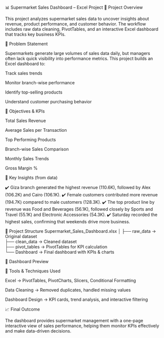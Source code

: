 📊 Supermarket Sales Dashboard – Excel Project
📝 Project Overview

This project analyzes supermarket sales data to uncover insights about revenue, product performance, and customer behavior. The workflow includes raw data cleaning, PivotTables, and an interactive Excel dashboard that tracks key business KPIs.

🎯 Problem Statement

Supermarkets generate large volumes of sales data daily, but managers often lack quick visibility into performance metrics. This project builds an Excel dashboard to:

Track sales trends

Monitor branch-wise performance

Identify top-selling products

Understand customer purchasing behavior

📌 Objectives & KPIs

Total Sales Revenue

Average Sales per Transaction

Top Performing Products

Branch-wise Sales Comparison

Monthly Sales Trends

Gross Margin %

🔑 Key Insights (from data)

✔️ Giza branch generated the highest revenue (110.6K), followed by Alex (106.2K) and Cairo (106.1K).
✔️ Female customers contributed more revenue (194.7K) compared to male customers (128.3K).
✔️ The top product line by revenue was Food and Beverages (56.1K), followed closely by Sports and Travel (55.1K) and Electronic Accessories (54.3K).
✔️ Saturday recorded the highest sales, confirming that weekends drive more business.

📂 Project Structure
Supermarket_Sales_Dashboard.xlsx
│
├── raw_data        → Original dataset  
├── clean_data      → Cleaned dataset  
├── pivot_tables    → PivotTables for KPI calculation  
└── Dashboard       → Final dashboard with KPIs & charts  

📸 Dashboard Preview




🚀 Tools & Techniques Used

Excel → PivotTables, PivotCharts, Slicers, Conditional Formatting

Data Cleaning → Removed duplicates, handled missing values

Dashboard Design → KPI cards, trend analysis, and interactive filtering

📈 Final Outcome

The dashboard provides supermarket management with a one-page interactive view of sales performance, helping them monitor KPIs effectively and make data-driven decisions.
